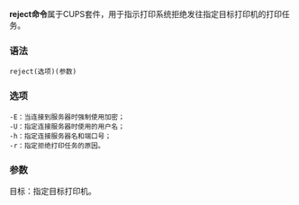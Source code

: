 **reject命令**属于CUPS套件，用于指示打印系统拒绝发往指定目标打印机的打印任务。

### 语法  

```
reject(选项)(参数)
```

### 选项  

```
-E：当连接到服务器时强制使用加密；
-U：指定连接服务器时使用的用户名；
-h：指定连接服务器名和端口号；
-r：指定拒绝打印任务的原因。
```

### 参数  

目标：指定目标打印机。